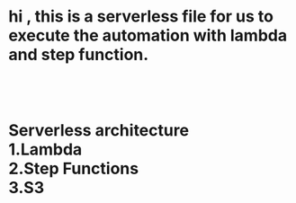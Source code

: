 <h1 />hi , this is a serverless file for us to execute the automation with lambda and step function. <h1 /><br />

Serverless architecture<br />
1.Lambda <br />
2.Step Functions <br />
3.S3 <br />